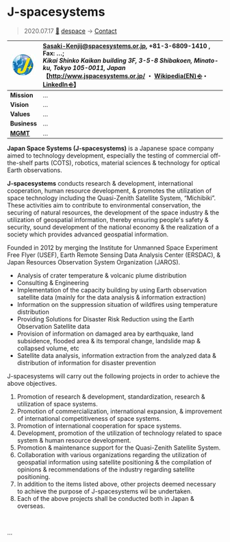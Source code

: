 # J-spacesystems
> 2020.07.17 [🚀](../../index/index.md) [despace](../index.md) → [Contact](../contact.md)

|[![](../f/con/j/jspacesys_logo1_thumb.jpg)](../f/con/j/jspacesys_logo1.png)|<Sasaki-Kenjij@spacesystems.or.jp>, +81-3-6809-1410 , Fax: …;<br> *Kikai Shinko Kaikan building 3F, 3-5-8 Shibakoen, Minato-ku, Tokyo 105-0011, Japan*<br> 【<http://www.jspacesystems.or.jp/> ・ [Wikipedia(EN) ⎆](https://en.wikipedia.org/wiki/Japan_Space_Systems)・ [LinkedIn ⎆](https://www.linkedin.com/company/japan-space-systems)】|
|:--|:--|
|**Mission**|…|
|**Vision**|…|
|**Values**|…|
|**Business**|…|
|**[MGMT](../mgmt.md)**|…|

**Japan Space Systems (J-spacesystems)** is a Japanese space company aimed to technology development, especially the testing of commercial off-the-shelf parts (COTS), robotics, material sciences & technology for optical Earth observations.

**J-spacesystems** conducts research & development, international cooperation, human resource development, & promotes the utilization of space technology including the Quasi-Zenith Satellite System, “Michibiki”. These activities aim to contribute to environmental conservation, the securing of natural resources, the development of the space industry & the utilization of geospatial information, thereby ensuring people's safety & security, sound development of the national economy & the realization of а society which provides advanced geospatial information.

Founded in 2012 by merging the Institute for Unmanned Space Experiment Free Flyer (USEF), Earth Remote Sensing Data Analysis Center (ERSDAC), & Japan Resources Observation System Organization (JAROS).

   - Analysis of crater temperature & volcanic plume distribution
   - Consulting & Engineering
   - Implementation of the capacity building by using Earth observation satellite data (mainly for the data analysis & information extraction)
   - Information on the suppression situation of wildfires using temperature distribution
   - Providing Solutions for Disaster Risk Reduction using the Earth Observation Satellite data
   - Provision of information on damaged area by earthquake, land subsidence, flooded area & its temporal change, landslide map & collapsed volume, etc
   - Satellite data analysis, information extraction from the analyzed data & distribution of information for disaster prevention

J-spacesystems will саrrу out the following projects in order to achieve the above objectives.

   1. Promotion of research & development, standardization, research & utilization of space systems.
   1. Promotion of commercialization, international expansion, & improvement of international competitiveness of space systems.
   1. Promotion of international cooperation for space systems.
   1. Development, promotion of the utilization of technology related to space system & human resource development.
   1. Promotion & maintenance support for the Quasi-Zenith Satellite System.
   1. Collaboration with various organizations regarding the utilization of geospatial information using satellite positioning & the compilation of opinions & recommendations of the industry regarding satellite positioning.
   1. ln addition to the items listed above, other projects deemed necessary to achieve the purpose of J-spacesystems wil be undertaken.
   1. Each of the above projects shall bе conducted both in Japan & overseas.


<p style="page-break-after:always"> </p>

…


